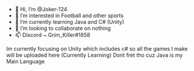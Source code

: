 - 👋 Hi, I’m @Joker-124
- 👀 I’m interested in Football and other sports
- 🌱 I’m currently learning Java and C# (Unity)
- 💞️ I’m looking to collaborate on nothing
- 📫 Discord ~ Grim_Killer#1858

Im currently focusing on Unity which includes c# so all the games I make will be uploaded here (Currently Learning)
Dont fret tho cuz Java is my Main Language

<!---
Joker-124/Joker-124 is a ✨ special ✨ repository because its `README.md` (this file) appears on your GitHub profile.
You can click the Preview link to take a look at your changes.
--->
